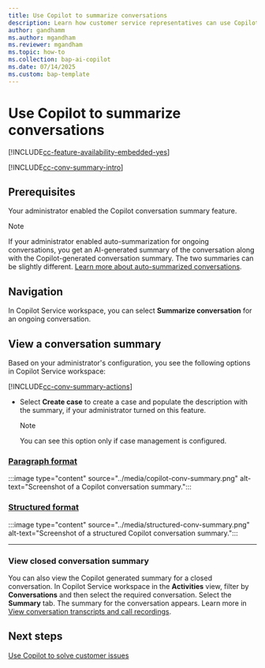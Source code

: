 ```yaml
---
title: Use Copilot to summarize conversations
description: Learn how customer service representatives can use Copilot to summarize conversations.
author: gandhamm 
ms.author: mgandham 
ms.reviewer: mgandham
ms.topic: how-to 
ms.collection: bap-ai-copilot
ms.date: 07/14/2025
ms.custom: bap-template 
---
```



# Use Copilot to summarize conversations

[!INCLUDE[cc-feature-availability-embedded-yes](../includes/cc-feature-availability.md)]

[!INCLUDE[cc-conv-summary-intro](../../shared/cc-conv-summary-intro.md)]

## Prerequisites

Your administrator enabled the Copilot conversation summary feature.

> [!NOTE]
> If your administrator enabled auto-summarization for ongoing conversations, you get an AI-generated summary of the conversation along with the Copilot-generated conversation summary. The two summaries can be slightly different. [Learn more about auto-summarized conversations](/dynamics365/customer-service/use/cs-ai-generated-summary).

## Navigation

In Copilot Service workspace, you can select **Summarize conversation** for an ongoing conversation.
  
## View a conversation summary

Based on your administrator's configuration, you see the following options in Copilot Service workspace:

[!INCLUDE[cc-conv-summary-actions](../../shared/cc-conv-summary-actions.md)]

- Select **Create case** to create a case and populate the description with the summary, if your administrator turned on this feature.
  > [!NOTE]
  > You can see this option only if case management is configured.

### [Paragraph format](#tab/paragraphformat)

 :::image type="content" source="../media/copilot-conv-summary.png" alt-text="Screenshot of a Copilot conversation summary.":::

### [Structured format](#tab/structuredformat)

  :::image type="content" source="../media/structured-conv-summary.png" alt-text="Screenshot of a structured Copilot conversation summary.":::

---

### View closed conversation summary

You can also view the Copilot generated summary for a closed conversation. In Copilot Service workspace in the **Activities** view, filter by **Conversations** and then select the required conversation. Select the **Summary** tab. The summary for the conversation appears. Learn more in [View conversation transcripts and call recordings](/dynamics365/customer-service/use/voice-channel-call-recordings-transcripts).

## Next steps

[Use Copilot to solve customer issues](use-copilot-features.md)

